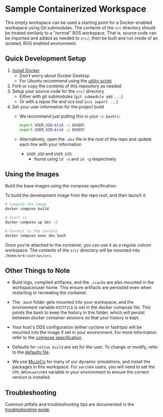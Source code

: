 # Sample Containerized Workspace

This empty workspace can be used a starting point for a Docker-enabled workspace using Git submodules.
The contents of the `src` directory should be treated similarly to a "normal" ROS workspace.
That is, source code can be imported and added as needed to `src/`, then be built and run inside of an isolated, ROS enabled environment.

## Quick Development Setup

1) [Install Docker](https://docs.docker.com/engine/install/ubuntu/)
    - Don't worry about Docker Desktop
    - For Ubuntu recommend using the [utility script](https://docs.docker.com/engine/install/ubuntu/#install-using-the-convenience-script)
2) Fork or copy the contents of this repository as needed
3) Setup your source code for the `src/` directory
    - Either with git submodules (`git submodule add ...`)
    - Or with a repos file and vcs tool  (`vcs import ...`)
4) Set your user information for the project build
    - We recommend just putting this in your `~/.bashrc`:

      ```bash
      export USER_UID=$(id -u $USER)
      export USER_GID=$(id -g $USER)
      ```

    - Alternatively, open the `.env` file in the root of this repo and update each line with your information
        - `USER_UID` and `USER_GID`
            - found using `id -u` and `id -g` respectively

## Using the Images

Build the base images using the compose specification.

To build the development image from the repo root, and then launch it

```bash
# Compile the image
docker compose build

# Start it
docker compose up dev -d

# Connect to the console
docker compose exec dev bash
```

Once you're attached to the container, you can use it as a regular colcon workspace.
The contents of the `src/` directory will be mounted into `/home/er4-user/ws/src`.

## Other Things to Note

- Build logs, compiled artifaces, and the `.ccache` are also mounted in the workspace/user home.
This ensure artifacts are persisted even when restarting or recreating the container.

- The `.bash` folder gets mounted into your workspace, and the environment variable `HISTFILE` is set in the docker compose file.
This points the bash to keep the history in this folder, which will persist between docker container sessions so that your history is kept.

- Your host's DDS configuration (either cyclone or fastrtps) will be mounted into the image if set in your environment.
For more information refer to the [compose specification](docker-compose.yaml).

- Defaults for `colcon build` are set for the user. To change or modify, refer to the [defaults file](config/colcon-defaults.yaml).

- We use [MuJoCo](https://mujoco.readthedocs.io/en/stable/XMLreference.html) for many of our dynamic simulations, and install the packages in this workspace.
For `aarch64` users, you will need to set the `CPU_ARCH=aarch64` variable in your environment to ensure the correct version is installed.

## Troubleshooting

Common pitfalls and troubleshooting tips are documented in the [troubleshooting guide](./docs/TROUBLESHOOTING.md).
